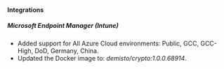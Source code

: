 
#### Integrations

##### Microsoft Endpoint Manager (Intune)

- Added support for All Azure Cloud environments: Public, GCC, GCC-High, DoD, Germany, China.
- Updated the Docker image to: *demisto/crypto:1.0.0.68914*.